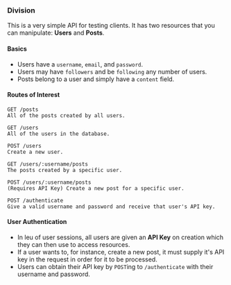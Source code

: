 ### Division

This is a very simple API for testing clients. It has two resources that you can manipulate: **Users** and **Posts**.

#### Basics

- Users have a `username`, `email`, and `password`.
- Users may have `followers` and be `following` any number of users.
- Posts belong to a user and simply have a `content` field.

#### Routes of Interest

```
GET /posts
All of the posts created by all users.

GET /users
All of the users in the database.

POST /users
Create a new user.

GET /users/:username/posts
The posts created by a specific user.

POST /users/:username/posts
(Requires API Key) Create a new post for a specific user.

POST /authenticate
Give a valid username and password and receive that user's API key.
```

#### User Authentication

- In leu of user sessions, all users are given an **API Key** on creation which they can then use to access resources.
- If a user wants to, for instance, create a new post, it must supply it's API key in the request in order for it to be processed.
- Users can obtain their API key by `POST`ing to `/authenticate` with their username and password.
